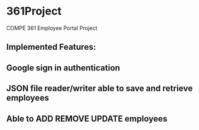 # 361Project
COMPE 361 Employee Portal Project

Implemented Features:
---------------------------------------------
Google sign in authentication
---------------------------------------------
JSON file reader/writer able to save and retrieve employees
----------------------------------------------------------
Able to ADD REMOVE UPDATE employees
----------------------------------------------------------
